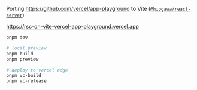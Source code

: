Porting https://github.com/vercel/app-playground to Vite ([`@hiogawa/react-server`](https://github.com/hi-ogawa/vite-plugins/tree/main/packages/react-server))

https://rsc-on-vite-vercel-app-playground.vercel.app

```sh
pnpm dev

# local preview
pnpm build
pnpm preview

# deploy to vercel edge
pnpm vc-build
pnpm vc-release
```
